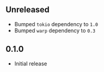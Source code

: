 Unreleased
----------
- Bumped `tokio` dependency to `1.0`
- Bumped `warp` dependency to `0.3`


0.1.0
-----
- Initial release

